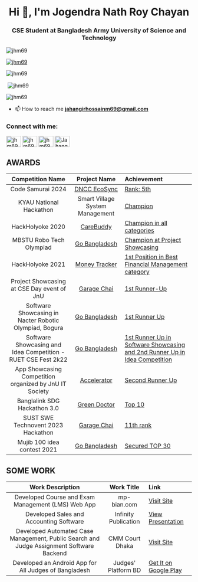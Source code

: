 <h1 align="center">Hi 👋, I'm Jogendra Nath Roy Chayan</h1>
<h3 align="center"> CSE Student at Bangladesh Army University of Science and Technology </h3>

<p align="left"> <img src="https://komarev.com/ghpvc/?username=jhm69&label=Profile%20views&color=0e75b6&style=flat" alt="jhm69" /> </p>

<p align="left"> <a href="https://github.com/ryo-ma/github-profile-trophy"><img src="https://github-profile-trophy.vercel.app/?username=jhm69" alt="jhm69" /></a> </p>

<p><img align="center" src="https://github-readme-stats.vercel.app/api/top-langs?username=jhm69&show_icons=true&locale=en&layout=compact" alt="jhm69" /></p> 
<p>&nbsp;<img align="center" src="https://github-readme-stats.vercel.app/api?username=jhm69&show_icons=true&locale=en" alt="jhm69" /></p> 
<p><img align="center" src="https://github-readme-streak-stats.herokuapp.com/?user=jhm69&" alt="jhm69" /></p>

- 📫 How to reach me **jahangirhossainm69@gmail.com**

<h3 align="left">Connect with me:</h3>
<p align="left">
<a href="https://twitter.com/jhm691127" target="blank"><img align="center" src="https://raw.githubusercontent.com/rahuldkjain/github-profile-readme-generator/master/src/images/icons/Social/twitter.svg" alt="jhm69" height="30" width="40" /></a>
<a href="https://facebook.com/jhm69" target="blank"><img align="center" src="https://raw.githubusercontent.com/rahuldkjain/github-profile-readme-generator/master/src/images/icons/Social/facebook.svg" alt="jhm69" height="30" width="40" /></a>
<a href="https://www.instagram.com/jhm69" target="blank"><img align="center" src="https://raw.githubusercontent.com/rahuldkjain/github-profile-readme-generator/master/src/images/icons/Social/instagram.svg" alt="jhm69" height="30" width="40" /></a>
<a href="https://www.youtube.com/@jhm69" target="blank"><img align="center" src="https://raw.githubusercontent.com/rahuldkjain/github-profile-readme-generator/master/src/images/icons/Social/youtube.svg" alt="Jahangir Hossain" height="30" width="40" /></a>
</p>
 
## AWARDS

|                       Competition Name                        |         Project Name          | Achievement                                                                               |
| :-----------------------------------------------------------: | :---------------------------: | :---------------------------------------------------------------------------------------- |
|                     Code Samurai 2024                         | [DNCC EcoSync][DNCC EcoSync]  | [Rank: 5th][code_samurai_5th]   
|                    KYAU National Hackathon                    |Smart Village System Management| [Champion][kyau]                                                                 |
|                       HackHolyoke 2020                        |    [CareBuddy][carebuddy]     | [Champion in all categories][hackHolyoke2020]                                             |
|                   MBSTU Robo Tech Olympiad                    |     [Go Bangladesh][goBd]     | [Champion at Project Showcasing][mbstuRoboTech]                                           |
|                       HackHolyoke 2021                        | [Money Tracker][moneyTracker] | [1st Position in Best Financial Management category ][hackHolyoke2021]                    |
|          Project Showcasing at CSE Day event of JnU           |   [Garage Chai][garageChai]   | [1st Runner-Up][cseDay]                                                                   |
|    Software Showcasing in Nacter Robotic Olympiad, Bogura     |     [Go Bangladesh][goBd]     | [1st Runner Up][nacterRoboticOlympiad]                                                    |
| Software Showcasing and Idea Competition - RUET CSE Fest 2k22 |     [Go Bangladesh][goBd]     | [1st Runner Up in Software Showcasing and 2nd Runner Up in Idea Competition][ruetCseFest] |
|    App Showcasing Competition organized by JnU IT Society     |  [Accelerator][accelerator]   | [Second Runner Up][appShowcasingCompetition]                                              |
|                 Banglalink SDG Hackathon 3.0                  |      [Green Doctor][gd]       | [Top 10][banglalinkSdg]                                                                   |
|              SUST SWE Technovent 2023 Hackathon               |   [Garage Chai][garageChai]   | [11th rank][sustHackathon]                                                                |
|                  Mujib 100 idea contest 2021                  |     [Go Bangladesh][goBd]     | [Secured TOP 30][mujib100]                                                                |

## SOME WORK

|                                     Work Description                                     |      Work Title      | Link                                      |
| :--------------------------------------------------------------------------------------: | :------------------: | :---------------------------------------- |
|                    Developed Course and Exam Management (LMS) Web App                    |     mp-bian.com      | [Visit Site][mpBian]                      |
|                         Developed Sales and Accounting Software                          | Infinity Publication | [View Presentation][infinityPublication]  |
| Developed Automated Case Management, Public Search and Judge Assignment Software Backend |   CMM Court Dhaka    | [Visit Site][cmmCourtDhaka]               |
|                  Developed an Android App for All Judges of Bangladesh                   | Judges' Platform BD  | [Get It on Google Play][judgesPlatformBd] |

<!-- links -->

[mpBian]: http://mp-bian.com
[infinityPublication]: https://docs.google.com/presentation/d/1VsnUCp6PPcYLZYSUro5vAISWb_kzB9xQE60s-wftQrU/edit?usp=sharing
[cmmCourtDhaka]: http://cmmcourtdhaka.gov.bd
[qrCodePayment]: https://web.facebook.com/Techshohor/videos/1098634224021758/
[accelerator]: https://github.com/JHM69/Accelerator
[judgesPlatformBd]: https://play.google.com/store/apps/details?id=com.jhm69.bjs_contact&hl=en&gl=US

<!-- achievement links-->

[code_samurai_5th]: https://www.linkedin.com/pulse/experience-code-samurai-2024-jahangir-hossain-zgglc/
[kyau]: https://www.linkedin.com/posts/jahangir-hossain-b8325017b_champion-it-was-a-sudden-plan-to-participate-activity-7107094867633209346-bY_X?utm_source=share&utm_medium=member_desktop
[hackHolyoke2020]: https://devpost.com/software/carebuddy-rhgbd4
[mbstuRoboTech]: https://www.facebook.com/jhm69
[hackHolyoke2021]: https://devpost.com/software/money_tracker
[cseDay]: https://www.facebook.com/jhm69/posts/pfbid02M55gieKi6hn1zjGwBq7gtc5tL542pNnVsozLZCRFjnpfK7zj3ApG6ByNChn4YQsml
[nacterRoboticOlympiad]: https://www.facebook.com/jhm69/posts/pfbid06L19NQXEiekxDkU2ZSC7y4sFd2ichGxbjUVMTonCG3nXio4bv9KGVeTdqmd69PiLl
[ruetCseFest]: https://www.facebook.com/jhm69/posts/pfbid02kmxqPTZBfSnt9xEJmRM3G6Er56WZbJZpH2xBPcCE8Hu7m2TNWdzLGWWgfkBWXcWvl
[appShowcasingCompetition]: https://web.facebook.com/photo?fbid=1945245132490348&set=pcb.1945245509156977
[banglalinkSdg]: https://www.facebook.com/jhm69/posts/pfbid02TXpLEC43pEJe2Kdxk7tpFmAymSfohGNRBp9L3ZHXNWFFYC4enX1cpYDEmRSjNk29l
[sustHackathon]: https://www.facebook.com/jhm69/posts/pfbid027ydn8XY44EFKdDxntDMEg4YGjVLngfvEt2N8bMKgwpxqaq1gnkBJbfbVAAMmeZidl
[mujib100]: https://web.facebook.com/photo.php?fbid=3099943093585707&set=pb.100007101402161.-2207520000.&type=3&_rdc=1&_rdr

<!-- project links -->

[accelerator]: https://github.com/JHM69/Accelerator
[garageChai]: https://github.com/JHM69/Garage_Cai
[gd]: https://greendoctor.netlify.app/
[projectLink6]: https://jhm.com
[goBd]: https://go-bangladesh.com/
[moneyTracker]: https://github.com/JHM69/Money_Tracker
[carebuddy]: https://github.com/JHM69/CareBuddy
[DNCC EcoSync]: https://github.com/JHM69/CS24-p2-quantum_guys

<!-- social media links -->

[LinkedIn]: https://www.linkedin.com/in/jhm69/
[Instagram]: https://www.instagram.com/jhm69/
[Facebook]: https://www.facebook.com/jhm69
[Twitter]: (https://twitter.com/jhm69)
[Youtube]: https://www.youtube.com/@jhm69
